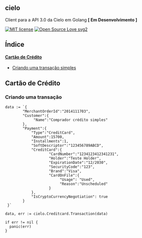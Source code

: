 ## cielo

Client para a API 3.0 da Cielo em Golang **[ Em Desenvolvimento ]**

[![MIT license](https://img.shields.io/badge/License-MIT-blue.svg)](https://lbesson.mit-license.org/)
[![Open Source Love svg2](https://img.shields.io/static/v1?label=Open&message=Source&color=green)](https://img.shields.io/)


## Índice
#### [Cartão de Crédito](#creditCard)
+ [Criando uma transação simples](#creditSimpleTransaction)

## <a name="creditCard"></a> Cartão de Crédito

### <a name="creditSimpleTransaction"></a>  Criando uma transação


```golang
data := `{
		"MerchantOrderId":"2014111703",
		"Customer":{
			 "Name":"Comprador crédito simples"
		},
		"Payment":{
			"Type":"CreditCard",
			"Amount":15700,
			"Installments":1,
			"SoftDescriptor":"123456789ABCD",
			"CreditCard":{
					"CardNumber":"1234123412341231",
					"Holder":"Teste Holder",
					"ExpirationDate":"12/2030",
					"SecurityCode":"123",
					"Brand":"Visa",
					"CardOnFile":{
						 "Usage": "Used",
						 "Reason":"Unscheduled"
					}
			},
			"IsCryptoCurrencyNegotiation": true
		}
 }` 

data, err := cielo.Creditcard.Transaction(data)

if err != nil {
  panic(err)
}

```